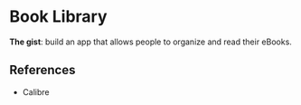 # Book Library

**The gist**: build an app that allows people to organize and read their eBooks.

## References

- Calibre
